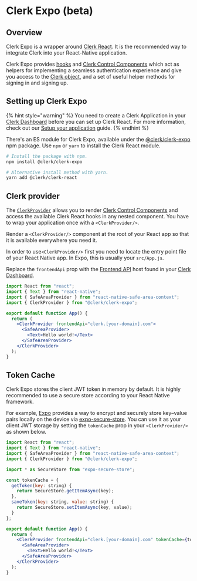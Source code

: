 # Clerk Expo (beta)

## Overview

Clerk Expo is a wrapper around [Clerk React](clerk-react/). It is the recommended way to integrate Clerk into your React-Native application.

Clerk Expo provides [hooks](clerk-react/) and [Clerk Control Components](../components/control-components/) which act as helpers for implementing a seamless authentication experience and give you access to the [Clerk object](clerkjs/clerk.md), and a set of useful helper methods for signing in and signing up.

## Setting up Clerk Expo

{% hint style="warning" %}
You need to create a Clerk Application in your [Clerk Dashboard](https://dashboard.clerk.dev) before you can set up Clerk React. For more information, check out our [Setup your application](../popular-guides/setup-your-application.md) guide.
{% endhint %}

There's an ES module for Clerk Expo, available under the [@clerk/clerk-expo](https://www.npmjs.com/package/@clerk/clerk-expo) npm package. Use `npm` or `yarn` to install the Clerk React module.

```bash
# Install the package with npm.
npm install @clerk/clerk-expo

# Alternative install method with yarn.
yarn add @clerk/clerk-react
```

## Clerk provider

The [`ClerkProvider`](clerk-react/clerkprovider.md) allows you to render [Clerk Control Components](../components/control-components/) and access the available Clerk React hooks in any nested component. You have to wrap your application once with a `<ClerkProvider/>`.

Render a `<ClerkProvider/>` component at the root of your React app so that it is available everywhere you need it.

In order to use`<ClerkProvider/>` first you need to locate the entry point file of your React Native app. In Expo, this is usually your `src/App.js`.

Replace the `frontendApi` prop with the [Frontend API](frontend-api-reference/) host found in your [Clerk Dashboard](https://dashboard.clerk.dev).

```jsx
import React from "react";
import { Text } from "react-native";
import { SafeAreaProvider } from "react-native-safe-area-context";
import { ClerkProvider } from "@clerk/clerk-expo";

export default function App() {
  return (
    <ClerkProvider frontendApi="clerk.[your-domain].com">
      <SafeAreaProvider>
        <Text>Hello world!</Text>
      </SafeAreaProvider>
    </ClerkProvider>
  );
}
```

## Token Cache

Clerk Expo stores the client JWT token in memory by default. It is highly recommended to use a secure store according to your React Native framework.

For example, [Expo](https://expo.dev) provides a way to encrypt and securely store key–value pairs locally on the device via [expo-secure-store](https://docs.expo.dev/versions/latest/sdk/securestore/). You can use it as your client JWT storage by setting the `tokenCache` prop in your `<ClerkProvider/>` as shown below.

```jsx
import React from "react";
import { Text } from "react-native";
import { SafeAreaProvider } from "react-native-safe-area-context";
import { ClerkProvider } from "@clerk/clerk-expo";

import * as SecureStore from "expo-secure-store";

const tokenCache = {
  getToken(key: string) { 
    return SecureStore.getItemAsync(key);
  }, 
  saveToken(key: string, value: string) {
    return SecureStore.setItemAsync(key, value);
  }
};

export default function App() {
  return (
    <ClerkProvider frontendApi="clerk.[your-domain].com" tokenCache={tokenCache}>
      <SafeAreaProvider>
        <Text>Hello world!</Text>
      </SafeAreaProvider>
    </ClerkProvider>
  );
}
```
